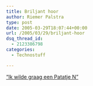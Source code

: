 ```yaml
---
title: Briljant hoor
author: Riemer Palstra
type: post
date: 2005-03-29T18:07:44+00:00
url: /2005/03/29/briljant-hoor
dsq_thread_id:
  - 2123386798
categories:
  - Technostuff

---
```

[&#8220;Ik wilde graag een Patatje N&#8221;][1]

 [1]: http://news.com.com/Microsoft+to+rename+media+player-less+Windows/2100-1014_3-5643117.html?tag=nefd.top